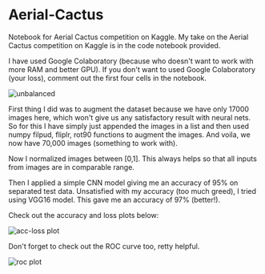 # Aerial-Cactus
Notebook for Aerial Cactus competition on Kaggle.
My take on the Aerial Cactus competition on Kaggle is in the code notebook provided.

I have used Google Colaboratory (because who doesn't want to work with more RAM and better GPU). If you don't want to used Google Colaboratory (your loss), comment out the first four cells in the notebook.


![unbalanced](https://user-images.githubusercontent.com/29707088/58657651-60fd4c00-833c-11e9-8a68-3cb3431da907.png)

First thing I did was to augment the dataset because we have only 17000 images here, which won't give us any satisfactory result with neural nets. So for this I have simply just appended the images in a list and then used numpy filpud, fliplr, rot90 functions to augment the images. And voila, we now have 70,000 images (something to work with).

Now I normalized images between [0,1]. This always helps so that all inputs from images are in comparable range.

Then I applied a simple CNN model giving me an accuracy of 95% on separated test data.
Unsatisfied with my accuracy (too much greed), I tried using VGG16 model. This gave me an accuracy of 97% (better!).

Check out the accuracy and loss plots  below:

![acc-loss plot](https://user-images.githubusercontent.com/29707088/58657479-f77d3d80-833b-11e9-8ffa-a542642b718f.png)

Don't forget to check out the ROC curve too, retty helpful.

![roc plot](https://user-images.githubusercontent.com/29707088/58657522-0fed5800-833c-11e9-9346-292cbec5f754.png)
